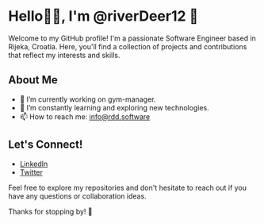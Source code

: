 # Hello👋🏻, I'm @riverDeer12 🦌

Welcome to my GitHub profile! I'm a passionate Software Engineer based in Rijeka, Croatia. Here, you'll find a collection of projects and contributions that reflect my interests and skills.

## About Me

- 🔭 I’m currently working on gym-manager.
- 🌱 I’m constantly learning and exploring new technologies.
- 📫 How to reach me: info@rdd.software

## Let's Connect!

- [LinkedIn](https://www.linkedin.com/in/milan-trbojevic12/)
- [Twitter](https://twitter.com/MilanTrbojevic2)

Feel free to explore my repositories and don't hesitate to reach out if you have any questions or collaboration ideas. 

Thanks for stopping by! 🚀


